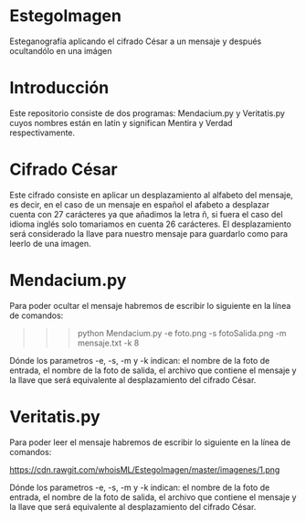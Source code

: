 # EstegoImagen
Esteganografía aplicando el cifrado César a un mensaje y después ocultandólo en una imágen

# Introducción

Este repositorio consiste de dos programas: Mendacium.py y Veritatis.py cuyos nombres están en latín y significan Mentira y Verdad respectivamente.

# Cifrado César
Este cifrado consiste en aplicar un desplazamiento al alfabeto del mensaje, es decir, en el caso de un mensaje en español el afabeto a desplazar cuenta con 27 carácteres ya que añadimos la letra ñ, si fuera el caso del idioma inglés solo tomariamos en cuenta 26 carácteres. El desplazamiento será considerado la llave para nuestro mensaje para guardarlo como para leerlo de una imagen.

# Mendacium.py
Para poder ocultar el mensaje habremos de escribir lo siguiente en la línea de comandos:

>>> python Mendacium.py -e foto.png -s fotoSalida.png -m mensaje.txt -k 8

Dónde los parametros -e, -s, -m y -k indican: el nombre de la foto de entrada, el nombre de la foto de salida, el archivo que contiene el mensaje y la llave que será equivalente al desplazamiento del cifrado César.

# Veritatis.py
Para poder leer el mensaje habremos de escribir lo siguiente en la línea de comandos:

https://cdn.rawgit.com/whoisML/EstegoImagen/master/imagenes/1.png

Dónde los parametros -e, -s, -m y -k indican: el nombre de la foto de entrada, el nombre de la foto de salida, el archivo que contiene el mensaje y la llave que será equivalente al desplazamiento del cifrado César.
